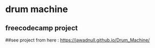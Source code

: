 # drum machine
## freecodecamp project
##see project from here : https://jawadnull.github.io/Drum_Machine/
